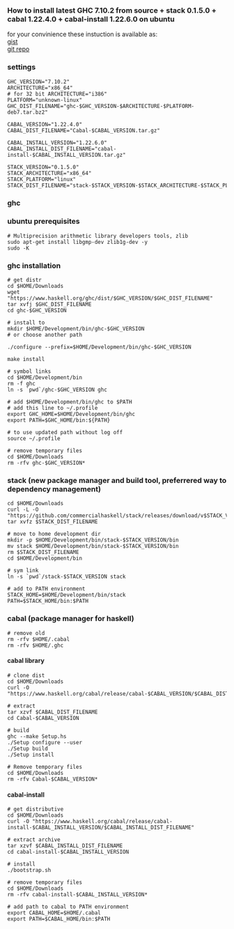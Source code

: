 ### How to install latest GHC 7.10.2 from source  + stack 0.1.5.0 + cabal 1.22.4.0 + cabal-install 1.22.6.0 on ubuntu

for your convinience these instuction is available as:  
[gist](https://gist.github.com/yantonov/10083524)  
[git repo](https://github.com/yantonov/install-ghc)

### settings

    GHC_VERSION="7.10.2"  
    ARCHITECTURE="x86_64"  
    # for 32 bit ARCHITECTURE="i386"      
    PLATFORM="unknown-linux"  
    GHC_DIST_FILENAME="ghc-$GHC_VERSION-$ARCHITECTURE-$PLATFORM-deb7.tar.bz2"
    
    CABAL_VERSION="1.22.4.0"
    CABAL_DIST_FILENAME="Cabal-$CABAL_VERSION.tar.gz"

    CABAL_INSTALL_VERSION="1.22.6.0"
    CABAL_INSTALL_DIST_FILENAME="cabal-install-$CABAL_INSTALL_VERSION.tar.gz"

    STACK_VERSION="0.1.5.0"  
    STACK_ARCHITECTURE="x86_64"  
    STACK_PLATFORM="linux"  
    STACK_DIST_FILENAME="stack-$STACK_VERSION-$STACK_ARCHITECTURE-$STACK_PLATFORM.tar.gz"  

### ghc

### ubuntu prerequisites

    # Multiprecision arithmetic library developers tools, zlib  
    sudo apt-get install libgmp-dev zlib1g-dev -y  
    sudo -K

### ghc installation

    # get distr  
    cd $HOME/Downloads
    wget "https://www.haskell.org/ghc/dist/$GHC_VERSION/$GHC_DIST_FILENAME"  
    tar xvfj $GHC_DIST_FILENAME  
    cd ghc-$GHC_VERSION  

    # install to  
    mkdir $HOME/Development/bin/ghc-$GHC_VERSION  
    # or choose another path
    
    ./configure --prefix=$HOME/Development/bin/ghc-$GHC_VERSION  
    
    make install

    # symbol links  
    cd $HOME/Development/bin
    rm -f ghc
    ln -s `pwd`/ghc-$GHC_VERSION ghc  
    
    # add $HOME/Development/bin/ghc to $PATH  
    # add this line to ~/.profile  
    export GHC_HOME=$HOME/Development/bin/ghc  
    export PATH=$GHC_HOME/bin:${PATH}
    
    # to use updated path without log off
    source ~/.profile
    
    # remove temporary files  
    cd $HOME/Downloads  
    rm -rfv ghc-$GHC_VERSION*

### stack (new package manager and build tool, preferrered way to dependency management)

    cd $HOME/Downloads  
    curl -L -O "https://github.com/commercialhaskell/stack/releases/download/v$STACK_VERSION/$STACK_DIST_FILENAME"  
    tar xvfz $STACK_DIST_FILENAME
    
    # move to home development dir  
    mkdir -p $HOME/Development/bin/stack-$STACK_VERSION/bin
    mv stack $HOME/Development/bin/stack-$STACK_VERSION/bin
    rm $STACK_DIST_FILENAME  
    cd $HOME/Development/bin  
    
    # sym link  
    ln -s `pwd`/stack-$STACK_VERSION stack  

    # add to PATH environment  
    STACK_HOME=$HOME/Development/bin/stack  
    PATH=$STACK_HOME/bin:$PATH  


### cabal (package manager for haskell)

    # remove old  
    rm -rfv $HOME/.cabal
    rm -rfv $HOME/.ghc

#### cabal library

    # clone dist  
    cd $HOME/Downloads  
    curl -O "https://www.haskell.org/cabal/release/cabal-$CABAL_VERSION/$CABAL_DIST_FILENAME"  
    
    # extract   
    tar xzvf $CABAL_DIST_FILENAME  
    cd Cabal-$CABAL_VERSION  
    
    # build
    ghc --make Setup.hs
    ./Setup configure --user
    ./Setup build
    ./Setup install
    
    # Remove temporary files
    cd $HOME/Downloads
    rm -rfv Cabal-$CABAL_VERSION*

#### cabal-install

    # get distributive  
    cd $HOME/Downloads  
    curl -O "https://www.haskell.org/cabal/release/cabal-install-$CABAL_INSTALL_VERSION/$CABAL_INSTALL_DIST_FILENAME"  
    
    # extract archive  
    tar xzvf $CABAL_INSTALL_DIST_FILENAME  
    cd cabal-install-$CABAL_INSTALL_VERSION  
    
    # install  
    ./bootstrap.sh
    
    # remove temporary files  
    cd $HOME/Downloads  
    rm -rfv cabal-install-$CABAL_INSTALL_VERSION*  
    
    # add path to cabal to PATH environment
    export CABAL_HOME=$HOME/.cabal
    export PATH=$CABAL_HOME/bin:$PATH

